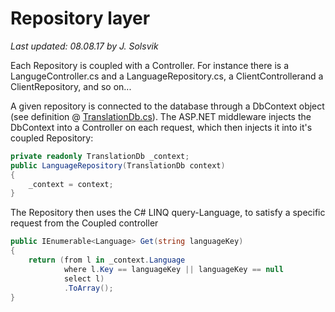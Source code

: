 # Repository layer
*Last updated: 08.08.17 by J. Solsvik*

Each Repository is coupled with a Controller. For instance there is a LangugeController.cs and a LanguageRepository.cs, a ClientControllerand a ClientRepository, and so on...

A given repository is connected to the database through a DbContext object (see definition @ [TranslationDb.cs](../Models/TranslationDb.cs)).
The ASP.NET middleware injects the DbContext into a Controller on each request, which then injects it into it's coupled Repository:
```cs
private readonly TranslationDb _context;
public LanguageRepository(TranslationDb context) 
{ 
    _context = context; 
}

```

The Repository then uses the C# LINQ query-Language, to satisfy a specific request from the Coupled controller
```cs
public IEnumerable<Language> Get(string languageKey)
{
    return (from l in _context.Language
            where l.Key == languageKey || languageKey == null
            select l)
            .ToArray();
}

```